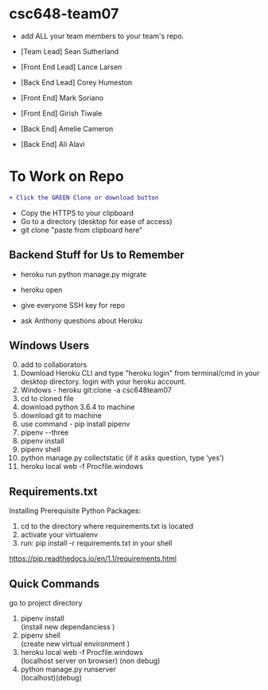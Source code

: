# csc648-team07

- add ALL your team members to your team's repo.
  
- [Team Lead] Sean Sutherland
- [Front End Lead] Lance Larsen
- [Back End Lead] Corey Humeston
- [Front End] Mark Soriano
- [Front End] Girish Tiwale
- [Back End] Amelie Cameron
- [Back End]  Ali Alavi

# To Work on Repo

```diff
+ Click the GREEN Clone or download button
```
+ Copy the HTTPS to your clipboard
+ Go to a directory (desktop for ease of access)
+ git clone "paste from clipboard here"

## Backend Stuff for Us to Remember

- heroku run python manage.py migrate
- heroku open

- give everyone SSH key for repo
- ask Anthony questions about Heroku

## Windows Users
0) add to collaborators
1) Download Heroku CLI and type "heroku login" from terminal/cmd in your desktop directory. 
   login with your heroku account.
2) Windows - heroku git:clone -a csc648team07
3) cd to cloned file
4) download python 3.6.4 to machine
5) download git to machine
6) use command - pip install pipenv 
7) pipenv --three
8) pipenv install
9) pipenv shell
10) python manage.py collectstatic (if it asks question, type ‘yes’)
11) heroku local web -f Procfile.windows

## Requirements.txt 

Installing Prerequisite Python Packages:
1) cd to the directory where requirements.txt is located
2) activate your virtualenv
3) run: pip install -r requirements.txt in your shell

https://pip.readthedocs.io/en/1.1/requirements.html

## Quick Commands

go to project directory 
1) pipenv install         
  (install new dependanciess )
2) pipenv shell	          
 (create new virtual environment )
3) heroku local web -f Procfile.windows     
 (localhost server on browser) (non debug) 
4) python manage.py runserver     
 (localhost)(debug) 
